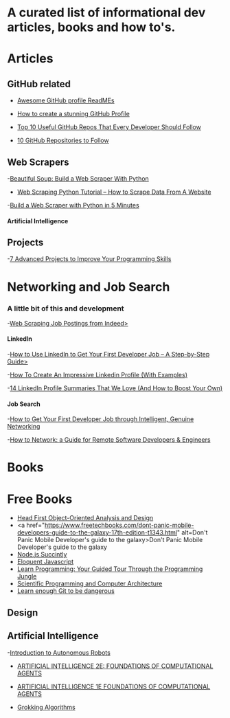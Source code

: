 <h1> A curated list of informational dev articles, books and how to's.</h1>

# Articles
<h2> GitHub related </h2>

- <a href="https://github.com/abhisheknaiidu/awesome-github-profile-readme">Awesome GitHub profile ReadMEs</a>

- <a href="https://community.codenewbie.org/yuridevat/how-to-create-a-stunning-github-profile-1222">How to create a stunning GitHub Profile</a>

- <a href="https://www.geeksforgeeks.org/top-10-useful-github-repos-that-every-developer-should-follow/">Top 10 Useful GitHub Repos That Every Developer Should Follow</a>

- <a href="https://hackernoon.com/10-github-repositories-to-follow-9t1g35y1">10 GitHub Repositories to Follow</a>

<h2> Web Scrapers</h2>
-<a href="https://realpython.com/beautiful-soup-web-scraper-python/">Beautiful Soup: Build a Web Scraper With Python</a>

- <a href="https://www.freecodecamp.org/news/web-scraping-python-tutorial-how-to-scrape-data-from-a-website/">Web Scraping Python Tutorial – How to Scrape Data From A Website</a>

-<a href="https://www.kdnuggets.com/2022/02/build-web-scraper-python-5-minutes.html">Build a Web Scraper with Python in 5 Minutes</a>

<h4>Artificial Intelligence</h4>
<h2>Projects</h2>
-<a href="https://betterprogramming.pub/7-advanced-projects-to-improve-your-programming-skills-f05d7875104">7 Advanced Projects to Improve Your Programming Skills</a>

# Networking and Job Search
<h3> A little bit of this and development</h3>
-<a href="https://medium.com/@msalmon00/web-scraping-job-postings-from-indeed-96bd588dcb4b">Web Scraping Job Postings from Indeed></a>

<h4>LinkedIn</h4>
-<a href="https://www.freecodecamp.org/news/linkedin-handbook-get-your-first-dev-job/">How to Use LinkedIn to Get Your First Developer Job – A Step-by-Step Guide></a>

-<a href="https://www.theb2bhouse.com/linkedin-profile/">How To Create An Impressive Linkedin Profile (With Examples)</a>

-<a href="https://www.linkedin.com/business/talent/blog/product-tips/linkedin-profile-summaries-that-we-love-and-how-to-boost-your-own">14 LinkedIn Profile Summaries That We Love (And How to Boost Your Own)</a>
<h4> Job Search</h4>
-<a href="https://www.freecodecamp.org/news/networking-for-aspiring-developers/">How to Get Your First Developer Job through Intelligent, Genuine Networking</a>

-<a href="https://arc.dev/developer-blog/how-to-network-as-remote-developer/">How to Network: a Guide for Remote Software Developers & Engineers</a>

# Books


# Free Books
- <a href = "https://github.com/MarkPThomas/HeadFirst-OOAD/blob/master/Head%20First%20Object-Oriented%20Analysis%20and%20Design.pdf"> Head First Object-Oriented Analysis and Design</a>
- <a href="https://www.freetechbooks.com/dont-panic-mobile-developers-guide-to-the-galaxy-17th-edition-t1343.html" alt=Don't Panic Mobile Developer's guide to the galaxy>Don't Panic Mobile Developer's guide to the galaxy</a>
- <a href="https://www.syncfusion.com/succinctly-free-ebooks/nodejs" alt="Node.Js Succintly">Node.js Succintly</a>
- <a href="https://eloquentjavascript.net/" alt="Eloquent Javascript">Eloquent Javascript</a>
- <a href="https://archive.org/details/2018LearnProgramming">Learn Programming: Your Guided Tour Through the Programming Jungle</a>
- <a href="https://divakarvi.github.io/bk-spca/spca.html" alt ="Scientific Programming and Computer Architecture">Scientific Programming and Computer Architecture</a>
- <a href="https://www.learnenough.com/git-tutorial/getting_started" alt="Learn enough Git to be Dangerous">Learn enough Git to be dangerous</a>

<h2>Design</h2>


<h2>Artificial Intelligence</h2>
-<a href="https://github.com/Introduction-to-Autonomous-Robots/Introduction-to-Autonomous-Robots/releases">Introduction to Autonomous Robots</a>

- <a href="https://artint.info/">ARTIFICIAL INTELLIGENCE 2E: FOUNDATIONS OF COMPUTATIONAL AGENTS</a>

- <a href="https://artint.info/aifca1e.html">ARTIFICIAL INTELLIGENCE 1E FOUNDATIONS OF COMPUTATIONAL AGENTS</a>

- <a href ="https://github.com/rachel-l-sanchez/Curated-Dev-Articles/blob/9323cad4f79ae01c3f386eee81064d3be6315305/grokking-algorithms-illustrated-programmers-curious.pdf">Grokking Algorithms</a>
